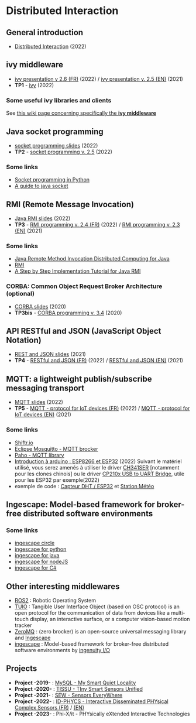 # Distributed Interaction

## General introduction
* [Distributed Interaction](https://github.com/truillet/upssitech/blob/master/SRI/3A/ID/Cours/ID_intro_2023.pdf) (2022)

## ivy middleware
* [ivy presentation v 2.6 (FR)](https://github.com/truillet/upssitech/blob/master/SRI/3A/ID/Cours/C_ivy_2.6.pdf) (2022) / [ivy presentation v. 2.5 (EN)](https://github.com/truillet/upssitech/blob/master/SRI/3A/ID/Cours/C_ivy_2.5en.pdf) (2021)
* **TP1** - [ivy](https://github.com/truillet/upssitech/blob/master/SRI/3A/ID/TP/TP_ivy.3.5.pdf) (2022)

### Some useful ivy libraries and clients ###
See [this wiki page concerning specifically the **ivy middleware**](https://github.com/truillet/ivy/blob/master/README.md)

## Java socket programming
* [socket programming slides](https://github.com/truillet/upssitech/blob/master/SRI/3A/ID/Cours/sockets_2022.pdf) (2022)
* **TP2** - [socket programming v. 2.5](https://github.com/truillet/upssitech/blob/master/SRI/3A/ID/TP/sockets_2.5.pdf) (2022)

### Some links
* [Socket programming in Python](https://realpython.com/python-sockets)
* [A guide to java socket](https://www.baeldung.com/a-guide-to-java-sockets)

## RMI (Remote Message Invocation)
* [Java RMI slides](https://github.com/truillet/upssitech/blob/master/SRI/3A/ID/Cours/RMI_2022.pdf) (2022)
* **TP3** - [RMI programming v. 2.4 (FR)](https://github.com/truillet/upssitech/blob/master/SRI/3A/ID/TP/RMI-2_4.pdf) (2022) / [RMI programming v. 2.3 (EN)](https://github.com/truillet/upssitech/blob/master/SRI/3A/ID/TP/RMI-2_3en.pdf) (2021)

### Some links
* [Java Remote Method Invocation Distributed Computing for Java](https://www.oracle.com/java/technologies/javase/remote-method-invocation-distributed-computing.html)
* [RMI](http://cedric.cnam.fr/~farinone/IAGL/rmi.pdf)
* [A Step by Step Implementation Tutorial for Java RMI](http://www.ejbtutorial.com/java-rmi/a-step-by-step-implementation-tutorial-for-java-rmi)

### CORBA: Common Object Request Broker Architecture **(optional)**
* [CORBA slides](https://github.com/truillet/upssitech/blob/master/SRI/3A/ID/Cours/CORBA-2020.pdf) (2020)
* **TP3bis** - [CORBA programming v. 3.4](https://github.com/truillet/upssitech/blob/master/SRI/3A/ID/TP/CORBA-3.4.pdf) (2020)

## API RESTful and JSON (JavaScript Object Notation) 
* [REST and JSON slides](https://github.com/truillet/upssitech/blob/master/SRI/3A/ID/Cours/REST_JSON.pdf) (2021)
* **TP4** - [RESTful and JSON (FR)](https://github.com/truillet/upssitech/blob/master/SRI/3A/ID/TP/REST_JSON-1.7.pdf) (2022) / [RESTful and JSON (EN)](https://github.com/truillet/upssitech/blob/master/SRI/3A/ID/TP/REST_JSON-1.6en.pdf) (2021)

## MQTT: a lightweight publish/subscribe messaging transport
* [MQTT slides](https://github.com/truillet/upssitech/blob/master/SRI/3A/ID/Cours/MQTT.pdf) (2022)
* **TP5** - [MQTT - protocol for IoT devices (FR)](https://github.com/truillet/upssitech/blob/master/SRI/3A/ID/TP/MQTT-1.7.pdf) (2022) / [MQTT - protocol for IoT devices (EN)](https://github.com/truillet/upssitech/blob/master/SRI/3A/ID/TP/MQTT-1.6en.pdf)  (2021)
### Some links
* [Shiftr.io](https://www.shiftr.io)
* [Eclipse Mosquitto - MQTT brocker](https://mosquitto.org)
* [Paho - MQTT library](https://pypi.org/project/paho-mqtt)
* [Introduction à arduino : ESP8266 et ESP32](https://github.com/truillet/upssitech/blob/master/SRI/3A/ID/Cours/arduino.pdf) (2022)
 Suivant le matériel utilisé, vous serez amenés à utiliser le driver [CH341SER](https://github.com/HobbyComponents/CH340-Drivers/tree/master/CH341SER) [notamment pour les clones chinois] ou le driver [CP210x USB to UART Bridge](https://www.silabs.com/developers/usb-to-uart-bridge-vcp-drivers), utile pour les ESP32 par exemple(2022)
* exemple de code : [Capteur DHT / ESP32](https://github.com/truillet/upssitech/blob/master/SRI/3A/ID/TP/Code/DHT_ESP32.zip) et [Station Météo](https://github.com/truillet/Projets/tree/master/Weather_Station)

## Ingescape: Model-based framework for broker-free distributed software environments
### Some links
* [ingescape circle](https://ingescape.com/circle)
* [ingescape for python](https://github.com/zeromq/ingescape/tree/main/bindings/python)
* [ingescape for java](https://ingescape.com/ingescape-java)
* [ingescape for nodeJS](https://github.com/zeromq/ingescape/tree/main/bindings/javascript-node)
* [ingescape for C#](https://github.com/zeromq/ingescape/tree/main/bindings/csharp)

## Other interesting middlewares
* [ROS2](https://github.com/ros2) : Robotic Operating System
* [TUIO](https://www.tuio.org) : Tangible User Interface Object (based on OSC protocol) is an open protocol for the communication of data from devices like a multi-touch display, an interactive surface, or a computer vision-based motion tracker
* [ZeroMQ](https://zeromq.org) : (zero brocker) is an open-source universal messaging library and [Ingescape](https://github.com/zeromq/ingescape)
* [ingescape](https://ingescape.com/fr/home) : Model-based framework for broker-free distributed software environments by [ingenuity I/O](https://ingenuity.io)

## Projects
* **Project -2019-** : [MySQL - My Smart Quiet Locality](https://github.com/truillet/upssitech/blob/master/SRI/3A/ID/TP/Projet-2019_v1.0.pdf)
* **Project -2020-** : [TISSU - TIny Smart Sensors Unified](https://github.com/truillet/upssitech/blob/master/SRI/3A/ID/TP/Projet-2020_v1.0.pdf)
* **Project -2021-** : [SEW - Sensors EveryWhere](https://github.com/truillet/upssitech/blob/master/SRI/3A/ID/TP/Projet-2021_v1.0.pdf)
* **Project -2022-** : [ID-PHYCS - Interactive Disseminated PHYsical Complex Sensors (FR)](https://github.com/truillet/upssitech/blob/master/SRI/3A/ID/TP/Projet-2022_v1.0.pdf) / [(EN)](https://github.com/truillet/upssitech/blob/master/SRI/3A/ID/TP/Projet-2022_v1.0en.pdf)
* **Project -2023-** : Phi-X/it - PHYsically eXtended Interactive Technologies
